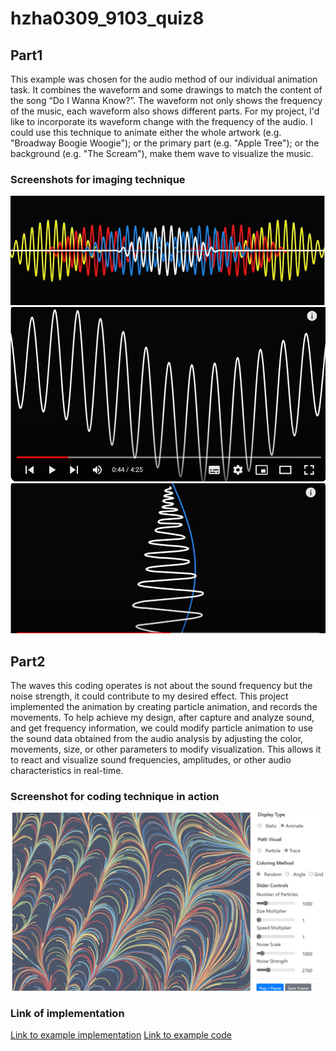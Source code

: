 # hzha0309_9103_quiz8

## Part1
This example was chosen for the audio method of our individual animation task. It combines the waveform and some drawings to match the content of the song “Do I Wanna Know?”. The waveform not only shows the frequency of the music, each waveform also shows different parts. For my project, I'd like to incorporate its waveform change with the frequency of the audio. I could use this technique to animate either the whole artwork (e.g. "Broadway Boogie Woogie"); or the primary part (e.g. "Apple Tree"); or the background (e.g. "The Scream"), make them wave to visualize the music.

### Screenshots for imaging technique
![Image for imaging technique](assets/image1.png)
![Image for imaging technique](assets/image2.png)
![Image for imaging technique](assets/image3.png)

## Part2
The waves this coding operates is not about the sound frequency but the noise strength, it could contribute to my desired effect. This project implemented the animation by creating particle animation, and records the movements. To help achieve my design, after capture and analyze sound, and get frequency information, we could modify particle animation to use the sound data obtained from the audio analysis by adjusting the color, movements, size, or other parameters to modify visualization. This allows it to react and visualize sound frequencies, amplitudes, or other audio characteristics in real-time.

### Screenshot for coding technique in action
![Image for imaging technique](assets/coding.png)

### Link of implementation
[Link to example implementation](https://vharivinay.github.io/Flow-field-using-noise/)
[Link to example code](https://github.com/vharivinay/Flow-field-using-noise.git)